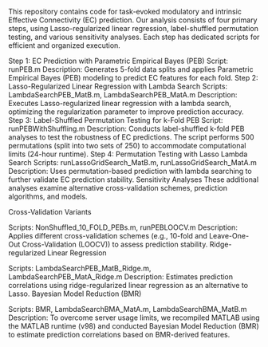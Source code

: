 This repository contains code for task-evoked modulatory and intrinsic Effective Connectivity (EC) prediction. Our analysis consists of four primary steps, using Lasso-regularized linear regression, label-shuffled permutation testing, and various sensitivity analyses. Each step has dedicated scripts for efficient and organized execution.

Step 1: EC Prediction with Parametric Empirical Bayes (PEB)
Script: runPEB.m
Description: Generates 5-fold data splits and applies Parametric Empirical Bayes (PEB) modeling to predict EC features for each fold.
Step 2: Lasso-Regularized Linear Regression with Lambda Search
Scripts: LambdaSearchPEB_MatB.m, LambdaSearchPEB_MatA.m
Description: Executes Lasso-regularized linear regression with a lambda search, optimizing the regularization parameter to improve prediction accuracy.
Step 3: Label-Shuffled Permutation Testing for k-Fold PEB
Script: runPEBWithShuffling.m
Description: Conducts label-shuffled k-fold PEB analyses to test the robustness of EC predictions. The script performs 500 permutations (split into two sets of 250) to accommodate computational limits (24-hour runtime).
Step 4: Permutation Testing with Lasso Lambda Search
Scripts: runLassoGridSearch_MatB.m, runLassoGridSearch_MatA.m
Description: Uses permutation-based prediction with lambda searching to further validate EC prediction stability.
Sensitivity Analyses
These additional analyses examine alternative cross-validation schemes, prediction algorithms, and models.

Cross-Validation Variants

Scripts: NonShuffled_10_FOLD_PEBs.m, runPEBLOOCV.m
Description: Applies different cross-validation schemes (e.g., 10-fold and Leave-One-Out Cross-Validation (LOOCV)) to assess prediction stability.
Ridge-regularized Linear Regression

Scripts: LambdaSearchPEB_MatB_Ridge.m, LambdaSearchPEB_MatA_Ridge.m
Description: Estimates prediction correlations using ridge-regularized linear regression as an alternative to Lasso.
Bayesian Model Reduction (BMR)

Scripts: BMR, LambdaSearchBMA_MatA.m, LambdaSearchBMA_MatB.m
Description: To overcome server usage limits, we recompiled MATLAB using the MATLAB runtime (v98) and conducted Bayesian Model Reduction (BMR) to estimate prediction correlations based on BMR-derived features.
